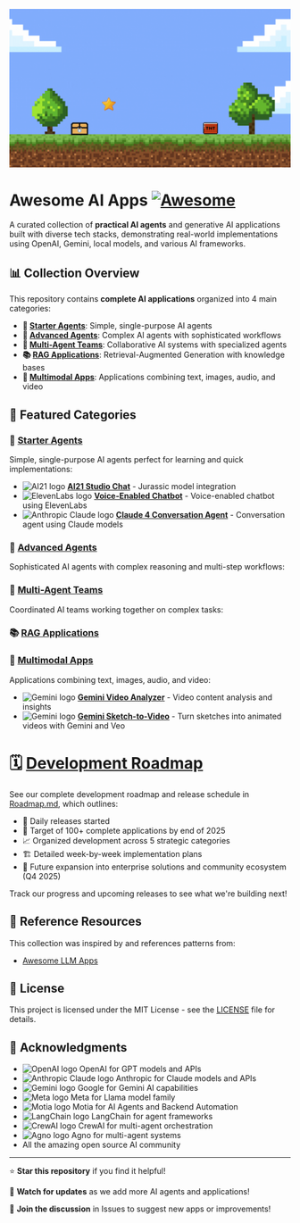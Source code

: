 ![Awesome AI Apps](./docs/images/banner.gif)

# Awesome AI Apps [![Awesome](https://awesome.re/badge.svg)](https://awesome.re)

A curated collection of **practical AI agents** and generative AI applications built with diverse tech stacks, demonstrating real-world implementations using OpenAI, Gemini, local models, and various AI frameworks.

## 📊 Collection Overview

This repository contains **complete AI applications** organized into 4 main categories:

- **🎯 [Starter Agents](./starter-agents/)**: Simple, single-purpose AI agents
- **🧠 [Advanced Agents](./advanced-agents/)**: Complex AI agents with sophisticated workflows  
- **👥 [Multi-Agent Teams](./multi-agent-teams/)**: Collaborative AI systems with specialized agents
- **📚 [RAG Applications](./rag-applications/)**: Retrieval-Augmented Generation with knowledge bases
- **🎨 [Multimodal Apps](./multimodal-apps/)**: Applications combining text, images, audio, and video

## 🚀 Featured Categories

### 🎯 [Starter Agents](./starter-agents/)
Simple, single-purpose AI agents perfect for learning and quick implementations:
- <img src="https://www.ai21.com/wp-content/uploads/2024/11/ai21-logo.svg" alt="AI21 logo" width="40" height="10"> **[AI21 Studio Chat](./starter-agents/ai21-studio-chat/)** - Jurassic model integration
- <img src="https://cdn.simpleicons.org/elevenlabs" alt="ElevenLabs logo" width="20" height="20"> **[Voice-Enabled Chatbot](./starter-agents/elevenlabs-voice-assistant/)** - Voice-enabled chatbot using ElevenLabs
- <img src="https://zorgle.co.uk/wp-content/uploads/2024/11/Claude-ai-logo.png" alt="Anthropic Claude logo" width="20" height="20"> **[Claude 4 Conversation Agent](./starter-agents/claude-3-conversation-agent/)** - Conversation agent using Claude models

### 🧠 [Advanced Agents](./advanced-agents/)
Sophisticated AI agents with complex reasoning and multi-step workflows:

### 👥 [Multi-Agent Teams](./multi-agent-teams/)
Coordinated AI teams working together on complex tasks:


### 📚 [RAG Applications](./rag-applications/)


### 🎨 [Multimodal Apps](./multimodal-apps/)
Applications combining text, images, audio, and video:
- <img src="https://cdn.simpleicons.org/googlegemini" alt="Gemini logo" width="20" height="20"> **[Gemini Video Analyzer](./multimodal-apps/gemini-video-analyzer/)** - Video content analysis and insights
- <img src="https://cdn.simpleicons.org/googlegemini" alt="Gemini logo" width="20" height="20"> **[Gemini Sketch-to-Video](./multimodal-apps/gemini-veo-sketch2video/)** - Turn sketches into animated videos with Gemini and Veo

# 🗓️ [Development Roadmap](./Roadmap.md)

See our complete development roadmap and release schedule in [Roadmap.md](./Roadmap.md), which outlines:

- 📅 Daily releases started
- 🎯 Target of 100+ complete applications by end of 2025
- 📈 Organized development across 5 strategic categories
- 🏗️ Detailed week-by-week implementation plans
- 🚀 Future expansion into enterprise solutions and community ecosystem (Q4 2025)

Track our progress and upcoming releases to see what we're building next!

## 🔗 Reference Resources

This collection was inspired by and references patterns from:
- [Awesome LLM Apps](https://github.com/Shubhamsaboo/awesome-llm-apps)

## 📄 License

This project is licensed under the MIT License - see the [LICENSE](LICENSE) file for details.

## 🙏 Acknowledgments

- <img src="https://cdn.simpleicons.org/openai" alt="OpenAI logo" width="20" height="20"> OpenAI for GPT models and APIs
- <img src="https://cdn.simpleicons.org/anthropic" alt="Anthropic Claude logo" width="20" height="20"> Anthropic for Claude models and APIs
- <img src="https://cdn.simpleicons.org/googlegemini" alt="Gemini logo" width="20" height="20"> Google for Gemini AI capabilities
- <img src="https://cdn.simpleicons.org/meta" alt="Meta logo" width="20" height="20"> Meta for Llama model family
- <img src="https://camo.githubusercontent.com/c4cb66271fe326cd8e9449a6f5da07e581425a3be88fcfb6c3722a7dea73df88/68747470733a2f2f6d6f7469612e6465762f69636f6e2e706e67" alt="Motia logo" width="20" height="20"> Motia for AI Agents and Backend Automation
- <img src="https://cdn.simpleicons.org/langchain" alt="LangChain logo" width="20" height="20"> LangChain for agent frameworks
- <img src="https://cdn.prod.website-files.com/66cf2bfc3ed15b02da0ca770/66d07240057721394308addd_Logo%20(1).svg" alt="CrewAI logo" width="20" height="20"> CrewAI for multi-agent orchestration
- <img src="https://avatars.githubusercontent.com/u/104874993?s=48&v=4" alt="Agno logo" width="20" height="20"> Agno for multi-agent systems
- All the amazing open source AI community

---

⭐ **Star this repository** if you find it helpful!

🔔 **Watch for updates** as we add more AI agents and applications!

💬 **Join the discussion** in Issues to suggest new apps or improvements!
